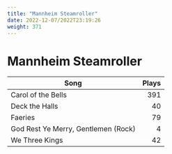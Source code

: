 ```yaml
---
title: "Mannheim Steamroller"
date: 2022-12-07/2022T23:19:26
weight: 371
---
```


# Mannheim Steamroller

 Song | Plays 
----- | -----:
Carol of the Bells | 391
Deck the Halls | 40
Faeries | 79
God Rest Ye Merry, Gentlemen (Rock) | 4
We Three Kings | 42
